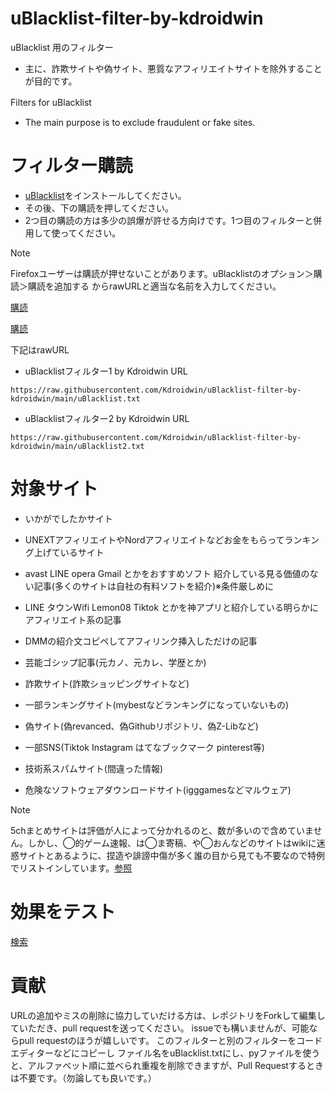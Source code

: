 # uBlacklist-filter-by-kdroidwin


uBlacklist 用のフィルター　
- 主に、詐欺サイトや偽サイト、悪質なアフィリエイトサイトを除外することが目的です。

Filters for uBlacklist　
- The main purpose is to exclude fraudulent or fake sites.

# フィルター購読

- [uBlacklist](https://iorate.github.io/ublacklist/ja/docs)をインストールしてください。
- その後、下の購読を押してください。
- 2つ目の購読の方は多少の誤爆が許せる方向けです。1つ目のフィルターと併用して使ってください。

> [!NOTE]
>Firefoxユーザーは購読が押せないことがあります。uBlacklistのオプション＞購読＞購読を追加する からrawURLと適当な名前を入力してください。


[購読](https://iorate.github.io/ublacklist/subscribe?name=uBlacklist-filter-by-kdroidwin&url=https://raw.githubusercontent.com/Kdroidwin/uBlacklist-filter-by-kdroidwin/main/uBlacklist.txt)

[購読](https://iorate.github.io/ublacklist/subscribe?name=uBlacklist-filter-by-kdroidwin2&url=https%3A%2F%2Fraw.githubusercontent.com/Kdroidwin/uBlacklist-filter-by-kdroidwin/main/uBlacklist2.txt)


下記はrawURL
- uBlacklistフィルター1 by Kdroidwin URL
```
https://raw.githubusercontent.com/Kdroidwin/uBlacklist-filter-by-kdroidwin/main/uBlacklist.txt
```

- uBlacklistフィルター2 by Kdroidwin URL
```
https://raw.githubusercontent.com/Kdroidwin/uBlacklist-filter-by-kdroidwin/main/uBlacklist2.txt
```

# 対象サイト

- いかがでしたかサイト
- UNEXTアフィリエイトやNordアフィリエイトなどお金をもらってランキング上げているサイト
- avast LINE opera Gmail とかをおすすめソフト 紹介している見る価値のない記事(多くのサイトは自社の有料ソフトを紹介)※条件厳しめに
- LINE タウンWifi Lemon08 Tiktok とかを神アプリと紹介している明らかにアフィリエイト系の記事

- DMMの紹介文コピペしてアフィリンク挿入しただけの記事

- 芸能ゴシップ記事(元カノ、元カレ、学歴とか)

- 詐欺サイト(詐欺ショッピングサイトなど)

- 一部ランキングサイト(mybestなどランキングになっていないもの)

- 偽サイト(偽revanced、偽Githubリポジトリ、偽Z-Libなど)

- 一部SNS(Tiktok Instagram はてなブックマーク pinterest等)

- 技術系スパムサイト(間違った情報)

- 危険なソフトウェアダウンロードサイト(igggamesなどマルウェア)

> [!NOTE]
>5chまとめサイトは評価が人によって分かれるのと、数が多いので含めていません。しかし、◯的ゲーム速報、は◯ま寄稿、や◯おんなどのサイトはwikiに迷惑サイトとあるように、捏造や誹謗中傷が多く誰の目から見ても不要なので特例でリストインしています。[参照](https://togetter.com/t/%E3%82%B2%E3%83%BC%E3%83%A0%E7%B3%BB%E8%BF%B7%E6%83%91%E3%82%B5%E3%82%A4%E3%83%88)


# 効果をテスト

[検索](https://www.google.com/search?q=%E5%85%AC%E5%BC%8F+site%3Aonline+OR+site%3Acn+OR+site%3Ashop+OR+site%3Atop+OR+site%3Asite+OR+site%3Aapp+OR+site%3Acfd+OR+site%3Axyz+OR+site%3Ame+OR+site%3Ame+OR+site%3Aru+OR+site%3Auk+OR+site%3Apl+OR+site%3Aonline+OR+site%3Ashop&sca_upv=1#ip=1)


# 貢献

URLの追加やミスの削除に協力していだける方は、レポジトリをForkして編集していただき、pull requestを送ってください。
issueでも構いませんが、可能ならpull requestのほうが嬉しいです。
このフィルターと別のフィルターをコードエディターなどにコピーし
ファイル名をuBlacklist.txtにし、pyファイルを使うと、アルファベット順に並べられ重複を削除できますが、Pull Requestするときは不要です。（勿論しても良いです。）
